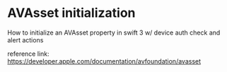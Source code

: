 # AVAsset initialization


How to initialize an AVAsset property in swift 3 w/ device auth check and alert actions

reference link: https://developer.apple.com/documentation/avfoundation/avasset

